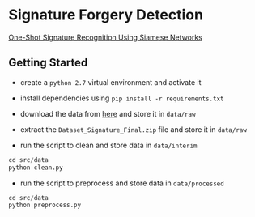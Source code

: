 # Signature Forgery Detection

[One-Shot Signature Recognition Using Siamese Networks](https://github.com/shakti365/Signature-Forgery-Detection/blob/master/One-Shot%20Signature%20Recognition%20Using%20Siamese%20Networks.md)

## Getting Started

- create a `python 2.7` virtual environment and activate it

- install dependencies using `pip install -r requirements.txt`

- download the data from [here](https://drive.google.com/file/d/1lhwcRhxzJ6BC5SUSRALRdCNKo4B4rwa1/view?usp=sharing) and store it in `data/raw`

- extract the `Dataset_Signature_Final.zip` file and store it in `data/raw`

- run the script to clean and store data in `data/interim`
```python
cd src/data
python clean.py
```
- run the script to preprocess and store data in `data/processed`
```python
cd src/data
python preprocess.py
```
